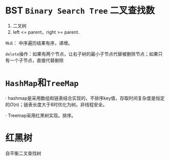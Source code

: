 # BST `Binary Search Tree` 二叉查找数
1. 二叉树
2. left <= parent，right >= parent.

`特点`： 中序遍历结果有序，递增。

`delete`操作：如果有两个节点，让右子树的最小子节点代替被删除节点；如果只有一个子节点，直接代替删除

# `HashMap`和`TreeMap`
· hashmap是采用数组和链表结合实现的，不排序key值，存取时间复杂度是恒定的$O(n)$；链表长度大于8时优化为树。非线程安全。

· Treemap采用红黑树实现。排序。

# 红黑树
自平衡二叉查找树


